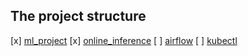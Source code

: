 ## The project structure
  [x] [ml_project](https://github.com/made-ml-in-prod-2022/rinat/tree/main/ml_project)
  [x] [online_inference](https://github.com/made-ml-in-prod-2022/rinat/tree/main/online_inference)
  [ ] [airflow](https://github.com/made-ml-in-prod-2022/rinat/tree/main/airflow)
  [ ] [kubectl](https://github.com/made-ml-in-prod-2022/rinat/tree/main/kubectl)
